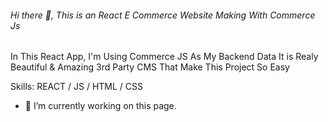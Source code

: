 ###### Hi there 👋, This is an React E Commerce Website Making With Commerce Js
In This React App, I'm Using Commerce JS As My Backend Data
It is Realy Beautiful & Amazing 3rd Party CMS That Make This Project So Easy 

Skills: REACT / JS / HTML / CSS

- 🔭 I’m currently working on this page. 




